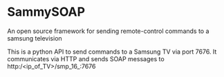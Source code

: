 SammySOAP
=========

An open source framework for sending remote-control commands to a samsung television

This is a python API to send commands to a Samsung TV via port 7676. It communicates via HTTP and sends SOAP messages
to http:/\<ip_of_TV\>/smp_16_:7676
